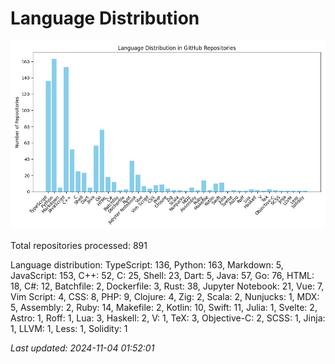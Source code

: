 # Language Distribution

![Language Distribution Chart](language_distribution_bar_chart.png)

Total repositories processed: 891

Language distribution:
TypeScript: 136, Python: 163, Markdown: 5, JavaScript: 153, C++: 52, C: 25, Shell: 23, Dart: 5, Java: 57, Go: 76, HTML: 18, C#: 12, Batchfile: 2, Dockerfile: 3, Rust: 38, Jupyter Notebook: 21, Vue: 7, Vim Script: 4, CSS: 8, PHP: 9, Clojure: 4, Zig: 2, Scala: 2, Nunjucks: 1, MDX: 5, Assembly: 2, Ruby: 14, Makefile: 2, Kotlin: 10, Swift: 11, Julia: 1, Svelte: 2, Astro: 1, Roff: 1, Lua: 3, Haskell: 2, V: 1, TeX: 3, Objective-C: 2, SCSS: 1, Jinja: 1, LLVM: 1, Less: 1, Solidity: 1


_Last updated: 2024-11-04 01:52:01_
